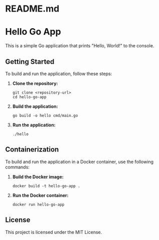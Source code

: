 # README.md

# Hello Go App

This is a simple Go application that prints "Hello, World!" to the console. 

## Getting Started

To build and run the application, follow these steps:

1. **Clone the repository:**
   ```
   git clone <repository-url>
   cd hello-go-app
   ```

2. **Build the application:**
   ```
   go build -o hello cmd/main.go
   ```

3. **Run the application:**
   ```
   ./hello
   ```

## Containerization

To build and run the application in a Docker container, use the following commands:

1. **Build the Docker image:**
   ```
   docker build -t hello-go-app .
   ```

2. **Run the Docker container:**
   ```
   docker run hello-go-app
   ```

## License

This project is licensed under the MIT License.